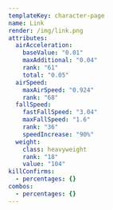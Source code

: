```yaml
---
templateKey: character-page
name: Link
render: /img/link.png
attributes:
  airAcceleration:
    baseValue: "0.01"
    maxAdditional: "0.04"
    rank: "61"
    total: "0.05"
  airSpeed:
    maxAirSpeed: "0.924"
    rank: "68"
  fallSpeed:
    fastFallSpeed: "3.04"
    maxFallSpeed: "1.6"
    rank: "36"
    speedIncrease: "90%"
  weight:
    class: heavyweight
    rank: "18"
    value: "104"
killConfirms:
  - percentages: {}
combos:
  - percentages: {}
---
```

